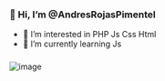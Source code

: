 ### 👋 Hi, I’m @AndresRojasPimentel
- 👀 I’m interested in PHP Js Css Html
- 🌱 I’m currently learning Js
###
![image](https://user-images.githubusercontent.com/84059931/191564409-4662819a-b367-49f9-aad7-590fe79f9795.png)

<!---
AndresRojasPimentel/AndresRojasPimentel is a ✨ special ✨ repository because its `README.md` (this file) appears on your GitHub profile.
You can click the Preview link to take a look at your changes.
--->
